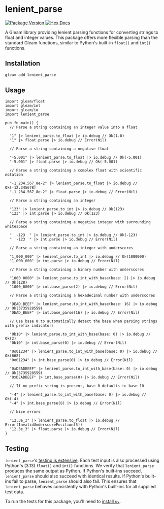 # lenient_parse

[![Package Version](https://img.shields.io/hexpm/v/lenient_parse)](https://hex.pm/packages/lenient_parse)
[![Hex Docs](https://img.shields.io/badge/hex-docs-ffaff3)](https://hexdocs.pm/lenient_parse/)

A Gleam library providing lenient parsing functions for converting strings to
float and integer values. This package offers more flexible parsing than the
standard Gleam functions, similar to Python's built-in `float()` and `int()`
functions.

## Installation

```sh
gleam add lenient_parse
```

## Usage

```gleam
import gleam/float
import gleam/int
import gleam/io
import lenient_parse

pub fn main() {
  // Parse a string containing an integer value into a float

  "1" |> lenient_parse.to_float |> io.debug // Ok(1.0)
  "1" |> float.parse |> io.debug // Error(Nil)

  // Parse a string containing a negative float

  "-5.001" |> lenient_parse.to_float |> io.debug // Ok(-5.001)
  "-5.001" |> float.parse |> io.debug // Ok(-5.001)

  // Parse a string containing a complex float with scientific notation

  "-1_234.567_8e-2" |> lenient_parse.to_float |> io.debug // Ok(-12.345678)
  "-1_234.567_8e-2" |> float.parse |> io.debug // Error(Nil)

  // Parse a string containing an integer

  "123" |> lenient_parse.to_int |> io.debug // Ok(123)
  "123" |> int.parse |> io.debug // Ok(123)

  // Parse a string containing a negative integer with surrounding whitespace

  "  -123  " |> lenient_parse.to_int |> io.debug // Ok(-123)
  "  -123  " |> int.parse |> io.debug // Error(Nil)

  // Parse a string containing an integer with underscores

  "1_000_000" |> lenient_parse.to_int |> io.debug // Ok(1000000)
  "1_000_000" |> int.parse |> io.debug // Error(Nil)

  // Parse a string containing a binary number with underscores

  "1000_0000" |> lenient_parse.to_int_with_base(base: 2) |> io.debug // Ok(128)
  "1000_0000" |> int.base_parse(2) |> io.debug // Error(Nil)

  // Parse a string containing a hexadecimal number with underscores

  "DEAD_BEEF" |> lenient_parse.to_int_with_base(base: 16) |> io.debug // Ok(3735928559)
  "DEAD_BEEF" |> int.base_parse(16) |> io.debug // Error(Nil)

  // Use base 0 to automatically detect the base when parsing strings with prefix indicators

  "0b10" |> lenient_parse.to_int_with_base(base: 0) |> io.debug // Ok(2)
  "0b10" |> int.base_parse(0) |> io.debug // Error(Nil)

  "0o01234" |> lenient_parse.to_int_with_base(base: 0) |> io.debug // Ok(668)
  "0o01234" |> int.base_parse(0) |> io.debug // Error(Nil)

  "0xDEADBEEF" |> lenient_parse.to_int_with_base(base: 0) |> io.debug // Ok(3735928559)
  "0xDEADBEEF" |> int.base_parse(0) |> io.debug // Error(Nil)

  // If no prefix string is present, base 0 defaults to base 10

  "-4" |> lenient_parse.to_int_with_base(base: 0) |> io.debug // Ok(-4)
  "-4" |> int.base_parse(0) |> io.debug // Error(Nil)

  // Nice errors

  "12.3e_3" |> lenient_parse.to_float |> io.debug // Error(InvalidUnderscorePosition(5))
  "12.3e_3" |> float.parse |> io.debug // Error(Nil)
}
```

## Testing

`lenient_parse`'s [testing is
extensive](https://github.com/JosephTLyons/lenient_parse/tree/main/test/data).
Each test input is also processed using Python's (3.13) `float()` and `int()`
functions. We verify that `lenient_parse` produces the same output as Python. If
Python's built-ins succeed, `lenient_parse` should also succeed with identical
results. If Python's built-ins fail to parse, `lenient_parse` should also fail.
This ensures that `lenient_parse` behaves consistently with Python's built-ins
for all supplied test data.

To run the tests for this package, you'll need to [install
`uv`](https://docs.astral.sh/uv/getting-started/installation/).
